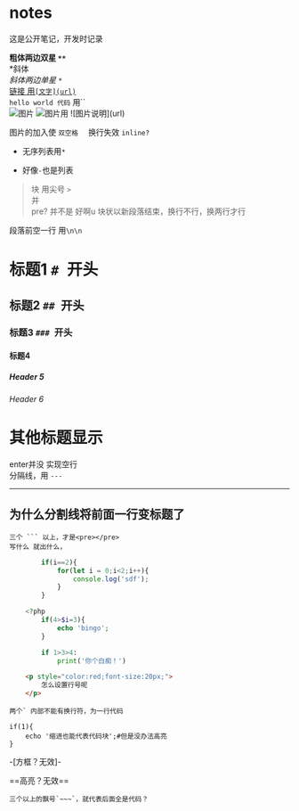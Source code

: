 # notes
这是公开笔记，开发时记录  

**粗体两边双星 `**`**  
*斜体  
*斜体两边单星 `*`*  
[链接 用`[文字](url)`](#Header-6)  
`hello world 代码`  用``  
![图片](https://avatars1.githubusercontent.com/u/35069176?s=400&u=aa93d02fbddf4ec941640b1ddae4cd25199e8e73&v=4)  ![图片用 `![图片说明](url)`](https://avatars1.githubuserconteu/35069176?s=400&u=aa93d02fbddf4ec941640b1ddae4cd25199e8rte73=&v=4)

图片的加入使 `双空格  ` 换行失效 `inline?`
* 无序列表用`*`  
- 好像`-`也是列表  
> 块 用尖号 `>`  
并  
pre?  并不是
好啊u
块状以新段落结束，换行不行，换两行才行  

段落前空一行 用`\n\n`
# 标题1 `# `开头
## 标题2 `## `开头
### 标题3 `### `开头
#### 标题4
##### Header 5
###### Header 6
其他标题显示
=

enter并没
实现空行  
分隔线，用 `---`

---
为什么分割线将前面一行变标题了  
----------

> 
````
三个 ``` 以上，才是<pre></pre>
写什么 就出什么，
````
```javascript
        if(i==2){
            for(let i = 0;i<2;i++){
                console.log('sdf');
            }
        }
```
```php
    <?php
        if(4>$i=3){
            echo 'bingo';
        }
```
```python    
        if 1>3>4:
            print('你个白痴！')
```
```html
    <p style="color:red;font-size:20px;">
        怎么设置行号呢
    </p>
```
``
两个` 内部不能有换行符，为一行代码
``

    if(1){
        echo '缩进也能代表代码块';#但是没办法高亮
    }

-[方框？无效]-

==高亮？无效==

[^1]: 这里是脚注的内容
[^2]: 这里是脚注的内容
[^n]:这里是脚注的内容  
[^n]: 这里是脚注的内容

~~~ 
三个以上的飘号`~~~`，就代表后面全是代码？


